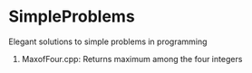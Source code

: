 # SimpleProblems
Elegant solutions to simple problems in programming

1. MaxofFour.cpp: Returns maximum among the four integers

